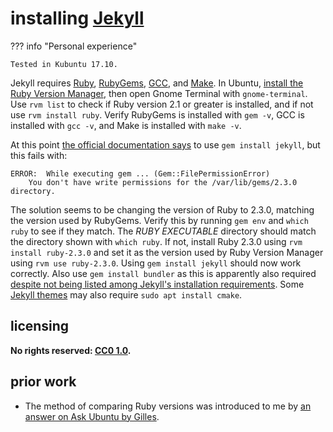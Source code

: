 # installing [Jekyll]

??? info "Personal experience"
    
    Tested in Kubuntu 17.10.

Jekyll requires [Ruby](https://en.wikipedia.org/wiki/Ruby_(programming_language)), [RubyGems](https://en.wikipedia.org/wiki/RubyGems), [GCC](https://en.wikipedia.org/wiki/GNU_Compiler_Collection), and [Make](https://www.gnu.org/software/make/). In Ubuntu, [install the Ruby Version Manager](insRVMr.md), then open Gnome Terminal with `gnome-terminal`. Use `rvm list` to check if Ruby version 2.1 or greater is installed, and if not use `rvm install ruby`. Verify RubyGems is installed with `gem -v`, GCC is installed with `gcc -v`, and Make is installed with `make -v`.

At this point [the official documentation says](https://jekyllrb.com/docs/installation/#install-with-rubygems) to use `gem install jekyll`, but this fails with:

    ERROR:  While executing gem ... (Gem::FilePermissionError)
        You don't have write permissions for the /var/lib/gems/2.3.0 directory.

The solution seems to be changing the version of Ruby to 2.3.0, matching the version used by RubyGems. Verify this by running `gem env` and `which ruby` to see if they match. The *RUBY EXECUTABLE* directory should match the directory shown with `which ruby`. If not, install Ruby 2.3.0 using `rvm install ruby-2.3.0` and set it as the version used by Ruby Version Manager using `rvm use ruby-2.3.0`. Using `gem install jekyll` should now work correctly. Also use `gem install bundler` as this is apparently also required [despite not being listed among Jekyll's installation requirements](https://jekyllrb.com/docs/installation/#requirements). Some [Jekyll themes](https://jekyllrb.com/docs/themes/) may also require `sudo apt install cmake`.

## licensing
**No rights reserved: [CC0 1.0](https://creativecommons.org/publicdomain/zero/1.0/).**

## prior work
- The method of comparing Ruby versions was introduced to me by [an answer on Ask Ubuntu by Gilles](https://askubuntu.com/questions/142720/cant-run-a-program-installed-through-gem-install/163151#163151).

[Jekyll]: https://jekyllrb.com/
